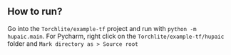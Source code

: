 ## How to run?

Go into the `Torchlite/example-tf` project and run with `python -m hupaic.main`.
For Pycharm, right click on the `Torchlite/example-tf/hupaic` folder and `Mark directory as > Source root`